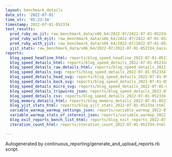 ```yaml
---
layout: benchmark_details
date_str: '2022-07-01'
time_str: '05:23:34'
timestamp: 2022-07-01-052334
test_results:
  prod_ruby_no_jit: raw_benchmark_data/x86_64/2022-07/2022-07-01-052334_basic_benchmark_prod_ruby_no_jit.json
  prod_ruby_with_mjit: raw_benchmark_data/x86_64/2022-07/2022-07-01-052334_basic_benchmark_prod_ruby_with_mjit.json
  prod_ruby_with_yjit: raw_benchmark_data/x86_64/2022-07/2022-07-01-052334_basic_benchmark_prod_ruby_with_yjit.json
  yjit_stats: raw_benchmark_data/x86_64/2022-07/2022-07-01-052334_basic_benchmark_yjit_stats.json
reports:
  blog_speed_headline_html: reports/blog_speed_headline_2022-07-01-052334.html
  blog_speed_details_html: reports/blog_speed_details_2022-07-01-052334.html
  blog_speed_details_raw_details_html: reports/blog_speed_details_2022-07-01-052334.raw_details.html
  blog_speed_details_svg: reports/blog_speed_details_2022-07-01-052334.svg
  blog_speed_details_head_svg: reports/blog_speed_details_2022-07-01-052334.head.svg
  blog_speed_details_back_svg: reports/blog_speed_details_2022-07-01-052334.back.svg
  blog_speed_details_micro_svg: reports/blog_speed_details_2022-07-01-052334.micro.svg
  blog_speed_details_tripwires_json: reports/blog_speed_details_2022-07-01-052334.tripwires.json
  blog_speed_details_csv: reports/blog_speed_details_2022-07-01-052334.csv
  blog_memory_details_html: reports/blog_memory_details_2022-07-01-052334.html
  blog_yjit_stats_html: reports/blog_yjit_stats_2022-07-01-052334.html
  variable_warmup_warmup_settings_json: reports/variable_warmup_2022-07-01-052334.warmup_settings.json
  variable_warmup_stats_of_interest_json: reports/variable_warmup_2022-07-01-052334.stats_of_interest.json
  blog_exit_reports_bench_list_html: reports/blog_exit_reports_2022-07-01-052334.bench_list.html
  iteration_count_html: reports/iteration_count_2022-07-01-052334.html

---
```

Autogenerated by continuous_reporting/generate_and_upload_reports.rb script.
